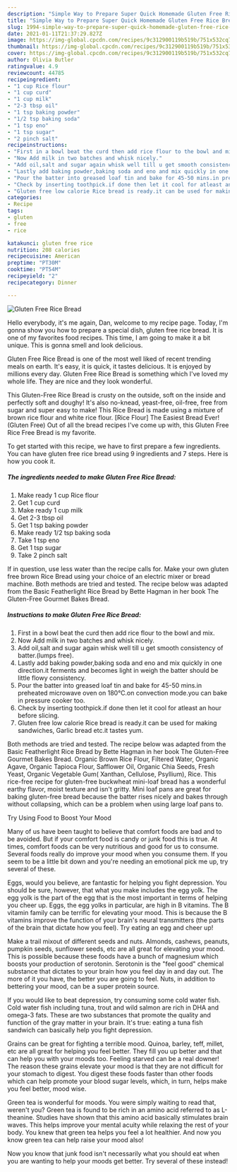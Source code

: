 ```yaml
---
description: "Simple Way to Prepare Super Quick Homemade Gluten Free Rice Bread"
title: "Simple Way to Prepare Super Quick Homemade Gluten Free Rice Bread"
slug: 1994-simple-way-to-prepare-super-quick-homemade-gluten-free-rice-bread
date: 2021-01-11T21:37:29.827Z
image: https://img-global.cpcdn.com/recipes/9c312900119b519b/751x532cq70/gluten-free-rice-bread-recipe-main-photo.jpg
thumbnail: https://img-global.cpcdn.com/recipes/9c312900119b519b/751x532cq70/gluten-free-rice-bread-recipe-main-photo.jpg
cover: https://img-global.cpcdn.com/recipes/9c312900119b519b/751x532cq70/gluten-free-rice-bread-recipe-main-photo.jpg
author: Olivia Butler
ratingvalue: 4.9
reviewcount: 44785
recipeingredient:
- "1 cup Rice flour"
- "1 cup curd"
- "1 cup milk"
- "2-3 tbsp oil"
- "1 tsp baking powder"
- "1/2 tsp baking soda"
- "1 tsp eno"
- "1 tsp sugar"
- "2 pinch salt"
recipeinstructions:
- "First in a bowl beat the curd then add rice flour to the bowl and mix."
- "Now Add milk in two batches and whisk nicely."
- "Add oil,salt and sugar again whisk well till u get smooth consistency of batter.(lumps free)."
- "Lastly add baking powder,baking soda and eno and mix quickly in one direction.it ferments and becomes light in weigh the batter should be little flowy consistency."
- "Pour the batter into greased loaf tin and bake for 45-50 mins.in preheated microwave oven on 180℃.on convection mode.you can bake in pressure cooker too."
- "Check by inserting toothpick.if done then let it cool for atleast an hour before slicing."
- "Gluten free low calorie Rice bread is ready.it can be used for making sandwiches, Garlic bread etc.it tastes yum."
categories:
- Recipe
tags:
- gluten
- free
- rice

katakunci: gluten free rice 
nutrition: 208 calories
recipecuisine: American
preptime: "PT30M"
cooktime: "PT54M"
recipeyield: "2"
recipecategory: Dinner

---
```



![Gluten Free Rice Bread](https://img-global.cpcdn.com/recipes/9c312900119b519b/751x532cq70/gluten-free-rice-bread-recipe-main-photo.jpg)

Hello everybody, it's me again, Dan, welcome to my recipe page. Today, I'm gonna show you how to prepare a special dish, gluten free rice bread. It is one of my favorites food recipes. This time, I am going to make it a bit unique. This is gonna smell and look delicious.

Gluten Free Rice Bread is one of the most well liked of recent trending meals on earth. It's easy, it is quick, it tastes delicious. It is enjoyed by millions every day. Gluten Free Rice Bread is something which I've loved my whole life. They are nice and they look wonderful.

This Gluten-Free Rice Bread is crusty on the outside, soft on the inside and perfectly soft and doughy! It&#39;s also no-knead, yeast-free, oil-free, free from sugar and super easy to make! This Rice Bread is made using a mixture of brown rice flour and white rice flour. [Rice Flour] The Easiest Bread Ever! (Gluten Free) Out of all the bread recipes I&#39;ve come up with, this Gluten Free Rice Free Bread is my favorite.


To get started with this recipe, we have to first prepare a few ingredients. You can have gluten free rice bread using 9 ingredients and 7 steps. Here is how you cook it.

<!--inarticleads1-->

##### The ingredients needed to make Gluten Free Rice Bread:

1. Make ready 1 cup Rice flour
1. Get 1 cup curd
1. Make ready 1 cup milk
1. Get 2-3 tbsp oil
1. Get 1 tsp baking powder
1. Make ready 1/2 tsp baking soda
1. Take 1 tsp eno
1. Get 1 tsp sugar
1. Take 2 pinch salt


If in question, use less water than the recipe calls for. Make your own gluten free brown Rice Bread using your choice of an electric mixer or bread machine. Both methods are tried and tested. The recipe below was adapted from the Basic Featherlight Rice Bread by Bette Hagman in her book The Gluten-Free Gourmet Bakes Bread. 

<!--inarticleads2-->

##### Instructions to make Gluten Free Rice Bread:

1. First in a bowl beat the curd then add rice flour to the bowl and mix.
1. Now Add milk in two batches and whisk nicely.
1. Add oil,salt and sugar again whisk well till u get smooth consistency of batter.(lumps free).
1. Lastly add baking powder,baking soda and eno and mix quickly in one direction.it ferments and becomes light in weigh the batter should be little flowy consistency.
1. Pour the batter into greased loaf tin and bake for 45-50 mins.in preheated microwave oven on 180℃.on convection mode.you can bake in pressure cooker too.
1. Check by inserting toothpick.if done then let it cool for atleast an hour before slicing.
1. Gluten free low calorie Rice bread is ready.it can be used for making sandwiches, Garlic bread etc.it tastes yum.


Both methods are tried and tested. The recipe below was adapted from the Basic Featherlight Rice Bread by Bette Hagman in her book The Gluten-Free Gourmet Bakes Bread. Organic Brown Rice Flour, Filtered Water, Organic Agave, Organic Tapioca Flour, Safflower Oil, Organic Chia Seeds, Fresh Yeast, Organic Vegetable Gum( Xanthan, Cellulose, Psyllium), Rice. This rice-free recipe for gluten-free buckwheat mini-loaf bread has a wonderful earthy flavor, moist texture and isn&#39;t gritty. Mini loaf pans are great for baking gluten-free bread because the batter rises nicely and bakes through without collapsing, which can be a problem when using large loaf pans to. 

Try Using Food to Boost Your Mood


Many of us have been taught to believe that comfort foods are bad and to be avoided. But if your comfort food is candy or junk food this is true. At times, comfort foods can be very nutritious and good for us to consume. Several foods really do improve your mood when you consume them. If you seem to be a little bit down and you're needing an emotional pick me up, try several of these.

Eggs, would you believe, are fantastic for helping you fight depression. You should be sure, however, that what you make includes the egg yolk. The egg yolk is the part of the egg that is the most important in terms of helping you cheer up. Eggs, the egg yolks in particular, are high in B vitamins. The B vitamin family can be terrific for elevating your mood. This is because the B vitamins improve the function of your brain's neural transmitters (the parts of the brain that dictate how you feel). Try eating an egg and cheer up!

Make a trail mixout of different seeds and nuts. Almonds, cashews, peanuts, pumpkin seeds, sunflower seeds, etc are all great for elevating your mood. This is possible because these foods have a bunch of magnesium which boosts your production of serotonin. Serotonin is the "feel good" chemical substance that dictates to your brain how you feel day in and day out. The more of it you have, the better you are going to feel. Nuts, in addition to bettering your mood, can be a super protein source.

If you would like to beat depression, try consuming some cold water fish. Cold water fish including tuna, trout and wild salmon are rich in DHA and omega-3 fats. These are two substances that promote the quality and function of the gray matter in your brain. It's true: eating a tuna fish sandwich can basically help you fight depression. 

Grains can be great for fighting a terrible mood. Quinoa, barley, teff, millet, etc are all great for helping you feel better. They fill you up better and that can help you with your moods too. Feeling starved can be a real downer! The reason these grains elevate your mood is that they are not difficult for your stomach to digest. You digest these foods faster than other foods which can help promote your blood sugar levels, which, in turn, helps make you feel better, mood wise.

Green tea is wonderful for moods. You were simply waiting to read that, weren't you? Green tea is found to be rich in an amino acid referred to as L-theanine. Studies have shown that this amino acid basically stimulates brain waves. This helps improve your mental acuity while relaxing the rest of your body. You knew that green tea helps you feel a lot healthier. And now you know green tea can help raise your mood also!

Now you know that junk food isn't necessarily what you should eat when you are wanting to help your moods get better. Try several of these instead!

